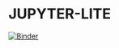 # JUPYTER-LITE
[![Binder](https://mybinder.org/badge_logo.svg)](https://mybinder.org/v2/gh/rexcalabrese/JUPYTER-LITE/master)
